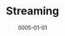 ---
title: Streaming
date: 0005-01-01
ico: mdi:waveform
color: purple-500
hardware:
  - type: Capture
    name: Elgato › HD60 S
    sub:
      - USB
    link: https://amazon.com/dp/B01DRWCOGA?tag=qrayg-20
  - type: Mic
    name: Shure › MV7
    sub:
      - USB
      - XLR
    link: https://amazon.com/dp/B08G7RG9ML?tag=qrayg-20
  - type: Strip HDCP
    name: OREI › HD-102
    sub:
      - HDMI
    link: https://amazon.com/dp/B005HXFARS?tag=qrayg-20
  - type: Game Room
    name: Web › pxl.media
    sub:
      - Game / console collection
    link: https://pxl.media/
---